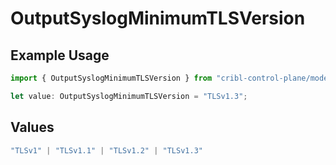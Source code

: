 # OutputSyslogMinimumTLSVersion

## Example Usage

```typescript
import { OutputSyslogMinimumTLSVersion } from "cribl-control-plane/models";

let value: OutputSyslogMinimumTLSVersion = "TLSv1.3";
```

## Values

```typescript
"TLSv1" | "TLSv1.1" | "TLSv1.2" | "TLSv1.3"
```